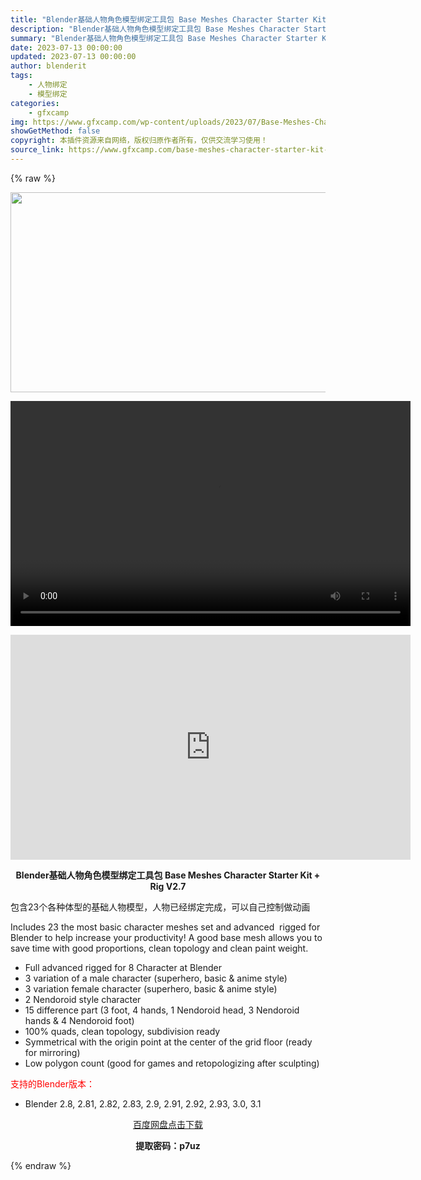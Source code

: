 ```yaml
---
title: "Blender基础人物角色模型绑定工具包 Base Meshes Character Starter Kit + Rig V2.7"
description: "Blender基础人物角色模型绑定工具包 Base Meshes Character Starter Kit + Rig V2.7 包含23个各种体型的基础人物模型，人物已经绑定完成，可以自己控制做动..."
summary: "Blender基础人物角色模型绑定工具包 Base Meshes Character Starter Kit + Rig V2.7 包含23个各种体型的基础人物模型，人物已经绑定完成，可以自己控制做动..."
date: 2023-07-13 00:00:00
updated: 2023-07-13 00:00:00
author: blenderit
tags: 
    - 人物绑定
    - 模型绑定
categories:
    - gfxcamp
img: https://www.gfxcamp.com/wp-content/uploads/2023/07/Base-Meshes-Character-Starter-Kit-Rig.jpg
showGetMethod: false
copyright: 本插件资源来自网络，版权归原作者所有，仅供交流学习使用！
source_link: https://www.gfxcamp.com/base-meshes-character-starter-kit-rig/
---
```


{% raw %}
<div><p><img decoding="async" class="aligncenter size-full wp-image-113491" src="https://www.gfxcamp.com/wp-content/uploads/2023/07/Base-Meshes-Character-Starter-Kit-Rig.jpg" data-src="https://www.gfxcamp.com/wp-content/uploads/2023/07/Base-Meshes-Character-Starter-Kit-Rig.jpg" alt="" width="640" height="320" data-srcset="https://www.gfxcamp.com/wp-content/uploads/2023/07/Base-Meshes-Character-Starter-Kit-Rig.jpg 640w, https://www.gfxcamp.com/wp-content/uploads/2023/07/Base-Meshes-Character-Starter-Kit-Rig-150x75.jpg 150w" data-sizes="(max-width: 640px) 100vw, 640px"><br>
</p><center><div style="width: 640px;" class="wp-video"><!--[if lt IE 9]><script>document.createElement('video');</script><![endif]-->
<video class="wp-video-shortcode" id="video-113490-1" width="640" height="360" preload="true" controls="controls"><source type="video/mp4" src="https://cloud.video.taobao.com//play/u/80049544/p/2/e/6/t/1/418780037908.mp4?_=1"></source><a href="https://cloud.video.taobao.com//play/u/80049544/p/2/e/6/t/1/418780037908.mp4">https://cloud.video.taobao.com//play/u/80049544/p/2/e/6/t/1/418780037908.mp4</a></video></div></center><p style="text-align: center;"><iframe loading="lazy" src="https://player.youku.com/embed/XNTk4MjAwMTM2OA==" width="640" height="360" frameborder="0" allowfullscreen="allowfullscreen" data-mce-fragment="1"></iframe></p><p style="text-align: center;"><strong>Blender基础人物角色模型绑定工具包 Base Meshes Character Starter Kit + Rig V2.7</strong></p><p>包含23个各种体型的基础人物模型，人物已经绑定完成，可以自己控制做动画</p><p>Includes 23 the most basic character meshes set and advanced  rigged for Blender to help increase your productivity! A good base mesh allows you to save time with good proportions, clean topology and clean paint weight.</p><ul>
<li>Full advanced rigged for 8 Character at Blender</li>
<li>3 variation of a male character (superhero, basic &amp; anime style)</li>
<li>3 variation female character (superhero, basic &amp; anime style)</li>
<li>2 Nendoroid style character</li>
<li>15 difference part (3 foot, 4 hands, 1 Nendoroid head, 3 Nendoroid hands &amp; 4 Nendoroid foot)</li>
<li>100% quads, clean topology, subdivision ready</li>
<li>Symmetrical with the origin point at the center of the grid floor (ready for mirroring)</li>
<li>Low polygon count (good for games and retopologizing after sculpting)</li>
</ul><p style="text-align: left;"><span style="color: #ff0000;">支持的Blender版本：</span></p><ul>
<li style="text-align: left;">Blender 2.8, 2.81, 2.82, 2.83, 2.9, 2.91, 2.92, 2.93, 3.0, 3.1</li>
</ul><p style="text-align: center;"><a class="maxbutton-3 maxbutton maxbutton-baidu" target="_blank" rel="noopener" href="https://pan.baidu.com/s/1vIFUkEJkKguLYrw35qKehg?pwd=p7uz"><span class="mb-text">百度网盘点击下载</span></a></p><p style="text-align: center;"><strong>提取密码：p7uz</strong></p></div>
<div style="display: none">gfxcamp</div>
{% endraw %}